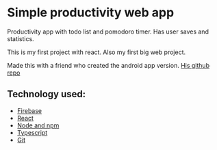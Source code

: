 # Simple productivity web app

Productivity app with todo list and pomodoro timer. Has user saves and statistics.

This is my first project with react. Also my first big web project.

Made this with a friend who created the android app version.
[His github repo](placeholder)

## Technology used:

* [Firebase](https://firebase.google.com/)
* [React](https://reactjs.org/)
* [Node and npm](https://nodejs.org/en/)
* [Typescript](https://www.typescriptlang.org/)
* [Git](https://git-scm.com/)

